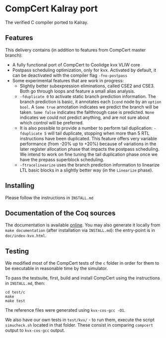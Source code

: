 # CompCert Kalray port
The verified C compiler ported to Kalray.

## Features

This delivery contains (in addition to features from CompCert master branch):
- A fully functional port of CompCert to Coolidge kvx VLIW core
- Postpass scheduling optimization, only for kvx. Activated by default, it can be deactivated with the compiler flag `-fno-postpass`
- Some experimental features that are work in progress:
  - Slightly better subexpression eliminations, called CSE2 and CSE3. Both go through loops and feature a small alias analysis.
  - `-fduplicate 0` to activate static branch prediction information. The branch prediction is basic, it annotates each `Icond` node by an `option bool`. A `Some true` annotation indicates we predict the branch will be taken. `Some false` indicates the fallthrough case is predicted. `None` indicates we could not predict anything, and are not sure about which control will be preferred.
  - It is also possible to provide a number to perform tail duplication: `-fduplicate 5` will tail duplicate, stopping when more than 5 RTL instructions have been duplicated. This feature offers very variable performance (from -20% up to +20%) because of variations in the later register allocation phase that impacts the postpass scheduling. We intend to work on fine tuning the tail duplication phase once we have the prepass superblock scheduling.
  - `-ftracelinearize` uses the branch prediction information to linearize LTL basic blocks in a slightly better way (in the `Linearize` phase).

## Installing

Please follow the instructions in `INSTALL.md`

## Documentation of the Coq sources

The documentation is available [online](https://certicompil.gricad-pages.univ-grenoble-alpes.fr/compcert-kvx).
You may also generate it locally from `make documentation` (after installation via `INSTALL.md`): the entry-point is in `doc/index-kvx.html`. 

## Testing

We modified most of the CompCert tests of the `c` folder in order for them to be executable in reasonable time by the simulator.

To pass the testsuite, first, build and install CompCert using the instructions in `INSTALL.md`, then:
```
cd test/c
make
make test
```

The reference files were generated using `kvx-cos-gcc -O1`.

We also have our own tests in `test/kvx/` - to run them, execute the script `simucheck.sh` located in that folder. These consist in comparing `compcert` output to `kvx-cos-gcc` output.
